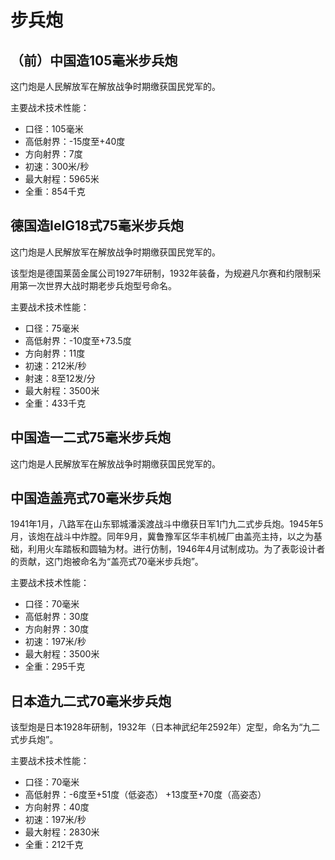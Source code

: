 # 步兵炮

## （前）中国造105毫米步兵炮
 
这门炮是人民解放军在解放战争时期缴获国民党军的。

主要战术技术性能：

- 口径：105毫米
- 高低射界：-15度至+40度
- 方向射界：7度
- 初速：300米/秒
- 最大射程：5965米
- 全重：854千克

## 德国造IeIG18式75毫米步兵炮
 
这门炮是人民解放军在解放战争时期缴获国民党军的。

该型炮是德国莱茵金属公司1927年研制，1932年装备，为规避凡尔赛和约限制采用第一次世界大战时期老步兵炮型号命名。

主要战术技术性能：

- 口径：75毫米
- 高低射界：-10度至+73.5度
- 方向射界：11度
- 初速：212米/秒
- 射速：8至12发/分
- 最大射程：3500米
- 全重：433千克

## 中国造一二式75毫米步兵炮
 
这门炮是人民解放军在解放战争时期缴获国民党军的。

## 中国造盖亮式70毫米步兵炮
 
1941年1月，八路军在山东郓城潘溪渡战斗中缴获日军1门九二式步兵炮。1945年5月，该炮在战斗中炸膛。同年9月，冀鲁豫军区华丰机械厂由盖亮主持，以之为基础，利用火车踏板和圆轴为材。进行仿制，1946年4月试制成功。为了表彰设计者的贡献，这门炮被命名为“盖亮式70毫米步兵炮”。

主要战术技术性能：

- 口径：70毫米
- 高低射界：30度
- 方向射界：30度
- 初速：197米/秒
- 最大射程：3500米
- 全重：295千克

## 日本造九二式70毫米步兵炮
 
该型炮是日本1928年研制，1932年（日本神武纪年2592年）定型，命名为“九二式步兵炮”。

主要战术技术性能：

- 口径：70毫米
- 高低射界：-6度至+51度（低姿态）  +13度至+70度（高姿态）
- 方向射界：40度
- 初速：197米/秒
- 最大射程：2830米
- 全重：212千克
